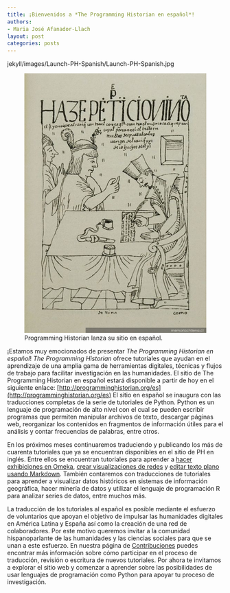 ```yaml
---
title: ¡Bienvenidos a *The Programming Historian en español*!
authors: 
- Maria José Afanador-Llach
layout: post
categories: posts 
---
```

 jekyll/images/Launch-PH-Spanish/Launch-PH-Spanish.jpg

<p><figure><a href="/posts/lanzamiento-PH-español"><img src="../images/Launch-PH-Spanish/Launch-PH-Spanish.jpg" alt=""/></a><figcaption>
    Programming Historian lanza su sitio en español.</figcaption></figure></p>

¡Estamos muy emocionados de presentar *The Programming Historian en español*! *The Programming Historian* ofrece tutoriales que ayudan en el aprendizaje de una amplia gama de herramientas digitales, técnicas y flujos de trabajo para facilitar investigación en las humanidades. El sitio de The Programming Historian en español estará disponible a partir de hoy en el siguiente enlace: [http://programminghistorian.org/es](http://programminghistorian.org/es) El sitio en español se inaugura con las traducciones completas de la serie de tutoriales de Python. Python es un lenguaje de programación de alto nivel con el cual se pueden escribir programas que permiten manipular archivos de texto, descargar páginas web, reorganizar los contenidos en fragmentos de información útiles para el análisis y contar frecuencias de palabras, entre otros. 

En los próximos meses continuaremos traduciendo y publicando los más de cuarenta tutoriales que ya se encuentran disponibles en el sitio de PH en inglés. Entre ellos se encuentran tutoriales para aprender a [hacer exhibiciones en Omeka](http://programminghistorian.org/lessons/creating-an-omeka-exhibit), [crear visualizaciones de redes](http://programminghistorian.org/lessons/creating-network-diagrams-from-historical-sources) y [editar texto plano usando Markdown](http://programminghistorian.org/lessons/getting-started-with-markdown). También contaremos con traducciones de tutoriales para aprender a visualizar datos históricos en sistemas de información geográfica, hacer minería de datos y utilizar el lenguaje de programación R para analizar series de datos, entre muchos más.  

La traducción de los tutoriales al español es posible mediante el esfuerzo de voluntarios que apoyan el objetivo de impulsar las humanidades digitales en América Latina y España así como la creación de una red de colaboradores. Por este motivo queremos invitar a la comunidad hispanoparlante de las humanidades y las ciencias sociales para que se unan a este esfuerzo. En nuestra página de [Contribuciones](http://programminghistorian.org/es/contribuciones) puedes encontrar más información sobre cómo participar en el proceso de traducción, revisión o escritura de nuevos tutoriales. Por ahora te invitamos a explorar el sitio web y comenzar a aprender sobre las posibilidades de usar lenguajes de programación como Python para apoyar tu proceso de investigación. 
